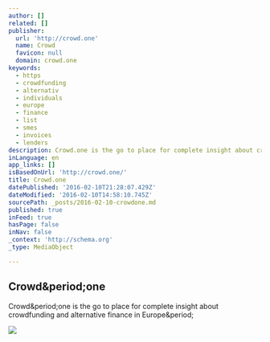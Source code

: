 ```yaml
---
author: []
related: []
publisher:
  url: 'http://crowd.one'
  name: Crowd
  favicon: null
  domain: crowd.one
keywords:
  - https
  - crowdfunding
  - alternativ
  - individuals
  - europe
  - finance
  - list
  - smes
  - invoices
  - lenders
description: Crowd.one is the go to place for complete insight about crowdfunding and alternative finance in Europe.
inLanguage: en
app_links: []
isBasedOnUrl: 'http://crowd.one/'
title: Crowd.one
datePublished: '2016-02-10T21:28:07.429Z'
dateModified: '2016-02-10T14:58:10.745Z'
sourcePath: _posts/2016-02-10-crowdone.md
published: true
inFeed: true
hasPage: false
inNav: false
_context: 'http://schema.org'
_type: MediaObject

---
```

<article style=""><h1>Crowd&amp;period;one</h1><p>Crowd&amp;period;one is the go to place for complete insight about crowdfunding and alternative finance in Europe&amp;period;</p><img src="http://www.crowd.one/files/companylogos/www.arboribus.com_Arboribus.jpg" /></article>